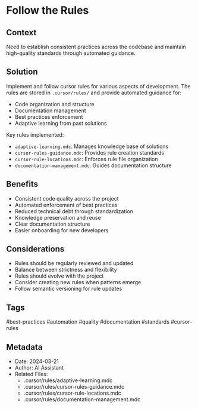 # Follow the Rules

## Context
Need to establish consistent practices across the codebase and maintain high-quality standards through automated guidance.

## Solution
Implement and follow cursor rules for various aspects of development. The rules are stored in `.cursor/rules/` and provide automated guidance for:
- Code organization and structure
- Documentation management
- Best practices enforcement
- Adaptive learning from past solutions

Key rules implemented:
- `adaptive-learning.mdc`: Manages knowledge base of solutions
- `cursor-rules-guidance.mdc`: Provides rule creation standards
- `cursor-rule-locations.mdc`: Enforces rule file organization
- `documentation-management.mdc`: Guides documentation structure

## Benefits
- Consistent code quality across the project
- Automated enforcement of best practices
- Reduced technical debt through standardization
- Knowledge preservation and reuse
- Clear documentation structure
- Easier onboarding for new developers

## Considerations
- Rules should be regularly reviewed and updated
- Balance between strictness and flexibility
- Rules should evolve with the project
- Consider creating new rules when patterns emerge
- Follow semantic versioning for rule updates

## Tags
#best-practices #automation #quality #documentation #standards #cursor-rules

## Metadata
- Date: 2024-03-21
- Author: AI Assistant
- Related Files: 
  - .cursor/rules/adaptive-learning.mdc
  - .cursor/rules/cursor-rules-guidance.mdc
  - .cursor/rules/cursor-rule-locations.mdc
  - .cursor/rules/documentation-management.mdc 